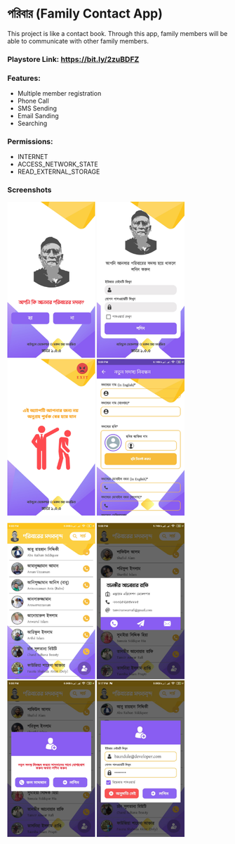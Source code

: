 # পরিবার (Family Contact App)

This project is like a contact book. Through this app, family members will be able to communicate with other family members.

### Playstore Link: https://bit.ly/2zuBDFZ

### Features:
 - Multiple member registration
 - Phone Call
 - SMS Sending
 - Email Sanding
 - Searching

### Permissions:
 - INTERNET
 - ACCESS_NETWORK_STATE
 - READ_EXTERNAL_STORAGE

### Screenshots

<img src="screenshots/front_screen.jpg" width="200"> <img src="screenshots/first_login.jpg" width="200"> <img src="screenshots/please_exit.jpg" width="200"> <img src="screenshots/insert.jpg" width="200">  

<img src="screenshots/landing_page.jpg" width="200"> <img src="screenshots/info.jpg" width="200"> <img src="screenshots/call_admin.jpg" width="200"> <img src="screenshots/another_login.jpg" width="200"> 
